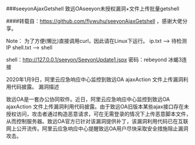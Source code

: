 ###seeyonAjaxGetshell 致远OAseeyon未授权漏洞+文件上传批量getshell

####转载自：https://github.com/flywuhu/seeyonAjaxGetshell ，感谢大佬分享。

Note：
    为了方便(懒比)直接调用curl，因此请在Linux下运行。
    ip.txt --> 待检测IP
    shell.txt --> shell

shell：http://127.0.0.1/seeyon/SeeyonUpdate1.jspx 密码：rebeyond 冰蝎3连接

2020年1月9日，阿里云应急响应中心监控到致远OA ajaxAction 文件上传漏洞利用代码披露。
漏洞描述

致远OA是一套办公协同软件。近日，阿里云应急响应中心监控到致远OA ajaxAction 文件上传漏洞利用代码披露。由于致远OA旧版本某些ajax接口存在未授权访问，攻击者通过构造恶意请求，可在无需登录的情况下上传恶意脚本文件，从而控制服务器。致远OA官方已针对该漏洞提供补丁，该漏洞利用代码已在互联网上公开流传。阿里云应急响应中心提醒致远OA用户尽快采取安全措施阻止漏洞攻击。
